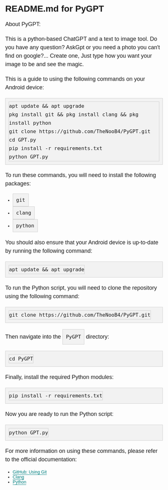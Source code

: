<!DOCTYPE html>
<html>
<head>
<title>README.md for PyGPT</title>
<style>
    body {
        font-family: Arial, Helvetica, sans-serif;
    }
    
    h1 {
        color: #008080;
    }
    
    code {
        background-color: #f2f2f2;
        border: 1px solid #ccc;
        font-size: 16px;
        padding: 10px;
        display: inline-block;
    }
    
    p, pre {
        font-size: 18px;
        line-height: 1.5em;
        margin-top: 20px;
    }
    
    pre {
        background-color: #f2f2f2;
        border: 1px solid #ccc;
        padding: 10px;
        overflow-x: auto;
    }
    
    a {
        color: #008080;
        text-decoration: none;
        border-bottom: 1px solid #008080;
    }
    
    a:hover {
        background-color: #008080;
        color: #fff;
    }
</style>
</head>
<body>
    
<h1>README.md for PyGPT</h1>

<p>About PyGPT:</p>
<p>This is a python-based ChatGPT and a text to image tool. Do you have any question? AskGpt or you need a photo you can't find on google?... Create one, Just type how you want your image to be and see the magic.</p>
<p>This is a guide to using the following commands on your Android device:</p>

<pre><code>apt update && apt upgrade
pkg install git && pkg install clang && pkg install python
git clone https://github.com/TheNooB4/PyGPT.git
cd GPT.py
pip install -r requirements.txt
python GPT.py</code></pre>

<p>To run these commands, you will need to install the following packages:</p>
<ul>
    <li><code>git</code></li>
    <li><code>clang</code></li>
    <li><code>python</code></li>
</ul>

<p>You should also ensure that your Android device is up-to-date by running the following command:</p>
<pre><code>apt update && apt upgrade</code></pre>

<p>To run the Python script, you will need to clone the repository using the following command:</p>
<pre><code>git clone https://github.com/TheNooB4/PyGPT.git</code></pre>

<p>Then navigate into the <code>PyGPT</code> directory:</p>
<pre><code>cd PyGPT</code></pre>

<p>Finally, install the required Python modules:</p>
<pre><code>pip install -r requirements.txt</code></pre>

<p>Now you are ready to run the Python script:</p>
<pre><code>python GPT.py</code></pre>

<p>For more information on using these commands, please refer to the official documentation:</p>
<ul>
    <li><a href="https://docs.github.com/en/github/using-git">GitHub: Using Git</a></li>
    <li><a href="https://clang.llvm.org/">Clang</a></li>
    <li><a href="https://www.python.org/">Python</a></li>
</ul>

</body>
</html>

